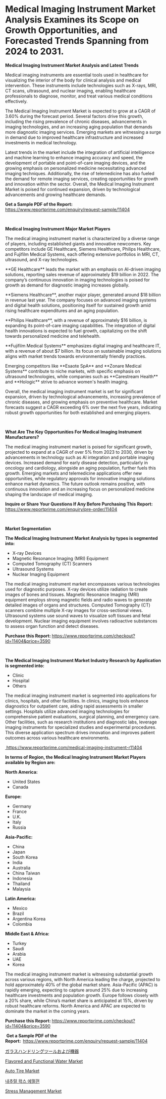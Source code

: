 <p><h1>Medical Imaging Instrument Market Analysis Examines its Scope on Growth Opportunities, and Forecasted Trends Spanning from 2024 to 2031.</h1></p><p><strong>Medical Imaging Instrument Market Analysis and Latest Trends</strong></p>
<p><p>Medical imaging instruments are essential tools used in healthcare for visualizing the interior of the body for clinical analysis and medical intervention. These instruments include technologies such as X-rays, MRI, CT scans, ultrasound, and nuclear imaging, enabling healthcare professionals to diagnose, monitor, and treat various medical conditions effectively.</p><p>The Medical Imaging Instrument Market is expected to grow at a CAGR of 3.60% during the forecast period. Several factors drive this growth, including the rising prevalence of chronic diseases, advancements in imaging technologies, and an increasing aging population that demands more diagnostic imaging services. Emerging markets are witnessing a surge in demand due to improved healthcare infrastructure and increased investments in medical technology.</p><p>Latest trends in the market include the integration of artificial intelligence and machine learning to enhance imaging accuracy and speed, the development of portable and point-of-care imaging devices, and the growing emphasis on personalized medicine necessitating advanced imaging techniques. Additionally, the rise of telemedicine has also fueled the demand for remote imaging services, creating opportunities for growth and innovation within the sector. Overall, the Medical Imaging Instrument Market is poised for continued expansion, driven by technological advancements and growing healthcare demands.</p></p>
<p><strong>Get a Sample PDF of the Report:&nbsp;</strong> <a href="https://www.reportprime.com/enquiry/request-sample/11404">https://www.reportprime.com/enquiry/request-sample/11404</a></p>
<p>&nbsp;</p>
<p><strong>Medical Imaging Instrument Major Market Players</strong></p>
<p><p>The medical imaging instrument market is characterized by a diverse range of players, including established giants and innovative newcomers. Key competitors include GE Healthcare, Siemens Healthcare, Philips Healthcare, and Fujifilm Medical Systems, each offering extensive portfolios in MRI, CT, ultrasound, and X-ray technologies.</p><p>**GE Healthcare** leads the market with an emphasis on AI-driven imaging solutions, reporting sales revenue of approximately $19 billion in 2022. The company’s continuous innovation in imaging technologies is poised for growth as demand for diagnostic imaging increases globally.</p><p>**Siemens Healthcare**, another major player, generated around $18 billion in revenue last year. The company focuses on advanced imaging systems and digital health solutions, positioning itself for sustained growth amid rising healthcare expenditures and an aging population.</p><p>**Philips Healthcare**, with a revenue of approximately $16 billion, is expanding its point-of-care imaging capabilities. The integration of digital health innovations is expected to fuel growth, capitalizing on the shift towards personalized medicine and telehealth.</p><p>**Fujifilm Medical Systems** emphasizes digital imaging and healthcare IT, with a revenue of about $7 billion. Its focus on sustainable imaging solutions aligns with market trends towards environmentally friendly practices.</p><p>Emerging competitors like **Esaote SpA** and **Zonare Medical Systems** contribute to niche markets, with specific emphasis on ultrasound technologies, while companies such as **Carestream Health** and **Hologic** strive to advance women's health imaging.</p><p>Overall, the medical imaging instrument market is set for significant expansion, driven by technological advancements, increasing prevalence of chronic diseases, and growing emphasis on preventive healthcare. Market forecasts suggest a CAGR exceeding 6% over the next five years, indicating robust growth opportunities for both established and emerging players.</p></p>
<p>&nbsp;</p>
<p><strong>What Are The Key Opportunities For Medical Imaging Instrument Manufacturers?</strong></p>
<p><p>The medical imaging instrument market is poised for significant growth, projected to expand at a CAGR of over 5% from 2023 to 2030, driven by advancements in technology such as AI integration and portable imaging devices. Increased demand for early disease detection, particularly in oncology and cardiology, alongside an aging population, further fuels this growth. Emerging markets and telemedicine applications offer new opportunities, while regulatory approvals for innovative imaging solutions enhance market dynamics. The future outlook remains positive, with continuous innovation and an increasing focus on personalized medicine shaping the landscape of medical imaging.</p></p>
<p><strong>Inquire or Share Your Questions If Any Before Purchasing This Report:</strong> <a href="https://www.reportprime.com/enquiry/pre-order/11404">https://www.reportprime.com/enquiry/pre-order/11404</a></p>
<p>&nbsp;</p>
<p><strong>Market Segmentation</strong></p>
<p><strong>The Medical Imaging Instrument Market Analysis by types is segmented into:</strong></p>
<p><ul><li>X-ray Devices</li><li>Magnetic Resonance Imaging (MRI) Equipment</li><li>Computed Tomography (CT) Scanners</li><li>Ultrasound Systems</li><li>Nuclear Imaging Equipment</li></ul></p>
<p><p>The medical imaging instrument market encompasses various technologies used for diagnostic purposes. X-ray devices utilize radiation to create images of bones and tissues. Magnetic Resonance Imaging (MRI) equipment employs strong magnetic fields and radio waves to generate detailed images of organs and structures. Computed Tomography (CT) scanners combine multiple X-ray images for cross-sectional views. Ultrasound systems use sound waves to visualize soft tissues and fetal development. Nuclear imaging equipment involves radioactive substances to assess organ function and detect diseases.</p></p>
<p><strong>Purchase this Report:&nbsp;</strong><a href="https://www.reportprime.com/checkout?id=11404&price=3590">https://www.reportprime.com/checkout?id=11404&price=3590</a></p>
<p>&nbsp;</p>
<p><strong>The Medical Imaging Instrument Market Industry Research by Application is segmented into:</strong></p>
<p><ul><li>Clinic</li><li>Hospital</li><li>Others</li></ul></p>
<p><p>The medical imaging instrument market is segmented into applications for clinics, hospitals, and other facilities. In clinics, imaging tools enhance diagnostics for outpatient care, aiding rapid assessments in smaller settings. Hospitals utilize advanced imaging technologies for comprehensive patient evaluations, surgical planning, and emergency care. Other facilities, such as research institutions and diagnostic labs, leverage imaging instruments for specialized studies and experimental procedures. This diverse application spectrum drives innovation and improves patient outcomes across various healthcare environments.</p></p>
<p><a href="https://www.reportprime.com/medical-imaging-instrument-r11404">&nbsp;https://www.reportprime.com/medical-imaging-instrument-r11404</a></p>
<p><strong>In terms of Region, the Medical Imaging Instrument Market Players available by Region are:</strong></p>
<p>
    <p> <strong> North America: </strong>
        <ul>
            <li>United States</li>
            <li>Canada</li>
        </ul>
        </p> 
    <p> <strong> Europe: </strong>
        <ul>
            <li>Germany</li>
            <li>France</li>
            <li>U.K.</li>
            <li>Italy</li>
            <li>Russia</li>
        </ul>
        </p> 
    <p> <strong> Asia-Pacific: </strong>
        <ul>
            <li>China</li>
            <li>Japan</li>
            <li>South Korea</li>
            <li>India</li>
            <li>Australia</li>
            <li>China Taiwan</li>
            <li>Indonesia</li>
            <li>Thailand</li>
            <li>Malaysia</li>
        </ul>
        </p> 
    <p> <strong> Latin America: </strong>
        <ul>
            <li>Mexico</li>
            <li>Brazil</li>
            <li>Argentina Korea</li>
            <li>Colombia</li>
        </ul>
        </p> 
    <p> <strong> Middle East & Africa: </strong>
        <ul>
            <li>Turkey</li>
            <li>Saudi</li>
            <li>Arabia</li>
            <li>UAE</li>
            <li>Korea</li>
        </ul>
    </p>
    </p>
<p><p>The medical imaging instrument market is witnessing substantial growth across various regions, with North America leading the charge, projected to hold approximately 40% of the global market share. Asia-Pacific (APAC) is rapidly emerging, expecting to capture around 25% due to increasing healthcare investments and population growth. Europe follows closely with a 20% share, while China’s market share is anticipated at 15%, driven by robust healthcare reforms. North America and APAC are expected to dominate the market in the coming years.</p></p>
<p><strong>Purchase this Report: </strong><a href="https://www.reportprime.com/checkout?id=11404&price=3590">https://www.reportprime.com/checkout?id=11404&price=3590</a></p>
<p>&nbsp;<strong>Get a Sample PDF of the Report:&nbsp;&nbsp;</strong><a href="https://www.reportprime.com/enquiry/request-sample/11404">https://www.reportprime.com/enquiry/request-sample/11404</a></p>
<p><strong></strong></p>
<p><p><a href="https://medium.com/@giannicrona2023/glass-handling-tools-and-equipment-market-%E3%81%AF-%E3%82%B3%E3%82%B9%E3%83%88%E7%AE%A1%E7%90%86%E3%81%A8%E5%8A%B9%E7%8E%87%E5%90%91%E4%B8%8A%E3%82%92%E5%84%AA%E5%85%88%E3%81%97%E3%81%BE%E3%81%99-%E3%81%95%E3%82%89%E3%81%AB-%E5%A0%B1%E5%91%8A%E6%9B%B8%E3%81%AF%E5%B8%82%E5%A0%B4%E3%81%AE%E9%9C%80%E8%A6%81%E9%9D%A2%E3%81%A8%E4%BE%9B%E7%B5%A6%E9%9D%A2%E3%81%AE%E4%B8%A1%E6%96%B9%E3%82%92%E3%82%AB%E3%83%90%E3%83%BC%E3%81%97%E3%81%A6%E3%81%84%E3%81%BE%E3%81%99-b64fb1173af6">ガラスハンドリングツールおよび機器</a></p><p><a href="https://medium.com/@abigailakonb356/the-flavored-and-functional-water-market-research-report-provides-an-in-depth-and-up-to-date-310a7cbafb0b">Flavored and Functional Water Market</a></p><p><a href="https://issuu.com/reportprime-2/docs/auto-tire-market-size-2030.pptx_71a8ccebcb0830">Auto Tire Market</a></p><p><a href="https://medium.com/@vlcostes/%EC%84%B8%EA%B3%84-natural-wax-emulsion-market-%EC%9D%80-2024%EC%97%90%EC%84%9C-2031%EB%A1%9C-%EC%97%B0%ED%8F%89%EA%B7%A0-%EC%A6%9D%EA%B0%80%EC%9C%A8%EC%9D%84-%EB%B3%B4%EC%9D%BC-%EA%B2%83%EC%9C%BC%EB%A1%9C-%EC%98%88%EC%83%81%EB%90%A9%EB%8B%88%EB%8B%A4-34825f604ba3">내추럴 왁스 에멀젼</a></p><p><a href="https://www.linkedin.com/pulse/stress-management-market-size-segmentation-trends-growth-analysis-j8o1c?trackingId=jDS%2FdKIRRTq1RQ4TkAiEVw%3D%3D">Stress Management Market</a></p></p>
